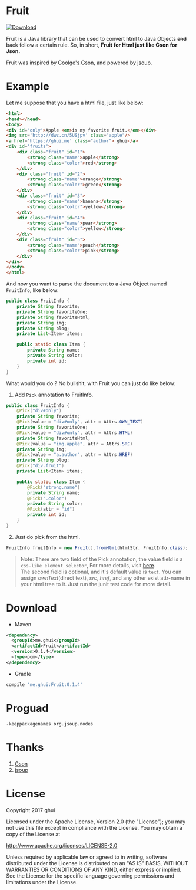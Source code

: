 # Fruit
[ ![Download](https://api.bintray.com/packages/ghui/Java/Fruit/images/download.svg) ](https://bintray.com/ghui/Java/Fruit/_latestVersion)

Fruit is a Java library that can be used to convert html to Java Objects ~~and back~~ follow a certain rule.
So, in short, **Fruit for Html just like Gson for Json.**

Fruit was inspired by [Goolge's Gson](https://github.com/google/gson), and powered by [jsoup](https://github.com/jhy/jsoup).

# Example
Let me suppose that you have a html file, just like below:
```html
<html>
<head></head>
<body>
<div id='only'>Apple <em>is my favorite fruit.</em></div>
<img src='http://dwz.cn/5USjpv' class="apple"/>
<a href='https://ghui.me' class="author"> ghui</a>
<div id='fruits'>
    <div class="fruit" id="1">
        <strong class="name">apple</strong>
        <strong class="color">red</strong>
    </div>
    <div class="fruit" id="2">
        <strong class="name">orange</strong>
        <strong class="color">green</strong>
    </div>
    <div class="fruit" id="3">
        <strong class="name">banana</strong>
        <strong class="color">yellow</strong>
    </div>
    <div class="fruit" id="4">
        <strong class="name">pear</strong>
        <strong class="color">yellow</strong>
    </div>
    <div class="fruit" id="5">
        <strong class="name">peach</strong>
        <strong class="color">pink</strong>
    </div>
</div>
</body>
</html>
```
And now you want to parse the document to a Java Object named `FruitInfo`, like below:
```java
public class FruitInfo {
    private String favorite;
    private String favoriteOne;
    private String favoriteHtml;
    private String img;
    private String blog;
    private List<Item> items;

    public static class Item {
        private String name;
        private String color;
        private int id;
    }
}
```
What would you do ? No bullshit, with Fruit you can just do like below:
1. Add `Pick` annotation to FruitInfo.
```java
public class FruitInfo {
    @Pick("div#only")
    private String favorite;
    @Pick(value = "div#only", attr = Attrs.OWN_TEXT)
    private String favoriteOne;
    @Pick(value = "div#only", attr = Attrs.HTML)
    private String favoriteHtml;
    @Pick(value = "img.apple", attr = Attrs.SRC)
    private String img;
    @Pick(value = "a.author", attr = Attrs.HREF)
    private String blog;
    @Pick("div.fruit")
    private List<Item> items;

    public static class Item {
        @Pick("strong.name")
        private String name;
        @Pick(".color")
        private String color;
        @Pick(attr = "id")
        private int id;
    }
}
```
2. Just do pick from the html.
```java
FruitInfo fruitInfo = new Fruit().fromHtml(htmlStr, FruitInfo.class);
```

> Note: There are two field of the Pick annotation, the value field is a `css-like element selector`,
For more details, visit [here](https://jsoup.org/cookbook/extracting-data/selector-syntax).  
The second field is optional, and it's default value is `text`. You can assign *ownText*(direct text), *src*, *href*, and 
any other exist attr-name in your html tree to it. Just run the junit test code for more detail.

# Download
* Maven
```xml
<dependency>
  <groupId>me.ghui</groupId>
  <artifactId>Fruit</artifactId>
  <version>0.1.4</version>
  <type>pom</type>
</dependency>
```
* Gradle
```groovy
compile 'me.ghui:Fruit:0.1.4'
```

# Proguad
```
-keeppackagenames org.jsoup.nodes
```

# Thanks
1. [Gson](https://github.com/google/gson)
2. [jsoup](https://github.com/jhy/jsoup)

# License
Copyright 2017 ghui

Licensed under the Apache License, Version 2.0 (the "License");
you may not use this file except in compliance with the License.
You may obtain a copy of the License at

   http://www.apache.org/licenses/LICENSE-2.0

Unless required by applicable law or agreed to in writing, software
distributed under the License is distributed on an "AS IS" BASIS,
WITHOUT WARRANTIES OR CONDITIONS OF ANY KIND, either express or implied.
See the License for the specific language governing permissions and
limitations under the License.


